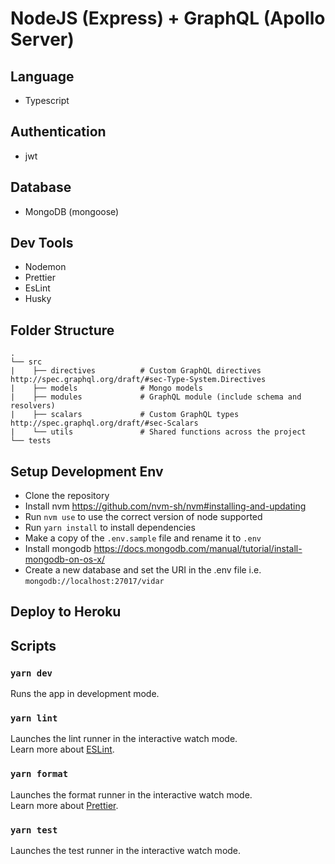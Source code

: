 # NodeJS (Express) + GraphQL (Apollo Server)

## Language

- Typescript

## Authentication

- jwt

## Database

- MongoDB (mongoose)

## Dev Tools

- Nodemon
- Prettier
- EsLint
- Husky

## Folder Structure

    .
    └── src
    |    ├── directives          # Custom GraphQL directives http://spec.graphql.org/draft/#sec-Type-System.Directives
    |    ├── models              # Mongo models
    |    ├── modules             # GraphQL module (include schema and resolvers)
    |    ├── scalars             # Custom GraphQL types http://spec.graphql.org/draft/#sec-Scalars
    |    └── utils               # Shared functions across the project
    └── tests

## Setup Development Env

- Clone the repository
- Install nvm https://github.com/nvm-sh/nvm#installing-and-updating
- Run `nvm use` to use the correct version of node supported
- Run `yarn install` to install dependencies
- Make a copy of the `.env.sample` file and rename it to `.env`
- Install mongodb https://docs.mongodb.com/manual/tutorial/install-mongodb-on-os-x/
- Create a new database and set the URI in the .env file i.e. `mongodb://localhost:27017/vidar`

## Deploy to Heroku

## Scripts

### `yarn dev`

Runs the app in development mode.

### `yarn lint`

Launches the lint runner in the interactive watch mode.<br />
Learn more about [ESLint](https://eslint.org/docs/user-guide/getting-started).

### `yarn format`

Launches the format runner in the interactive watch mode.<br />
Learn more about [Prettier](https://prettier.io/).

### `yarn test`

Launches the test runner in the interactive watch mode.<br />
